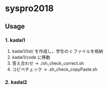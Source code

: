 syspro2018
====

## Usage
### 1. kadai1
1. kadai1/list/ を作成し，学生の c ファイルを格納
2. kadai1/code に移動
3. 答え合わせ     -> ./sh\_check\_correct.sh
4. コピペチェック -> .sh\_check\_copyPaste.sh
### 2. kadai2
